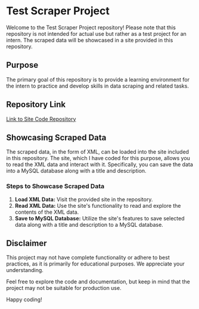 # Test Scraper Project

Welcome to the Test Scraper Project repository! Please note that this repository is not intended for actual use but rather as a test project for an intern. The scraped data will be showcased in a site provided in this repository.

## Purpose
The primary goal of this repository is to provide a learning environment for the intern to practice and develop skills in data scraping and related tasks.

## Repository Link
[Link to Site Code Repository](https://github.com/CatGirlBaphomet/solvware)

## Showcasing Scraped Data
The scraped data, in the form of XML, can be loaded into the site included in this repository. The site, which I have coded for this purpose, allows you to read the XML data and interact with it. Specifically, you can save the data into a MySQL database along with a title and description.

### Steps to Showcase Scraped Data
1. **Load XML Data:** Visit the provided site in the repository.
2. **Read XML Data:** Use the site's functionality to read and explore the contents of the XML data.
3. **Save to MySQL Database:** Utilize the site's features to save selected data along with a title and description to a MySQL database.

## Disclaimer
This project may not have complete functionality or adhere to best practices, as it is primarily for educational purposes. We appreciate your understanding.

Feel free to explore the code and documentation, but keep in mind that the project may not be suitable for production use.

Happy coding!
